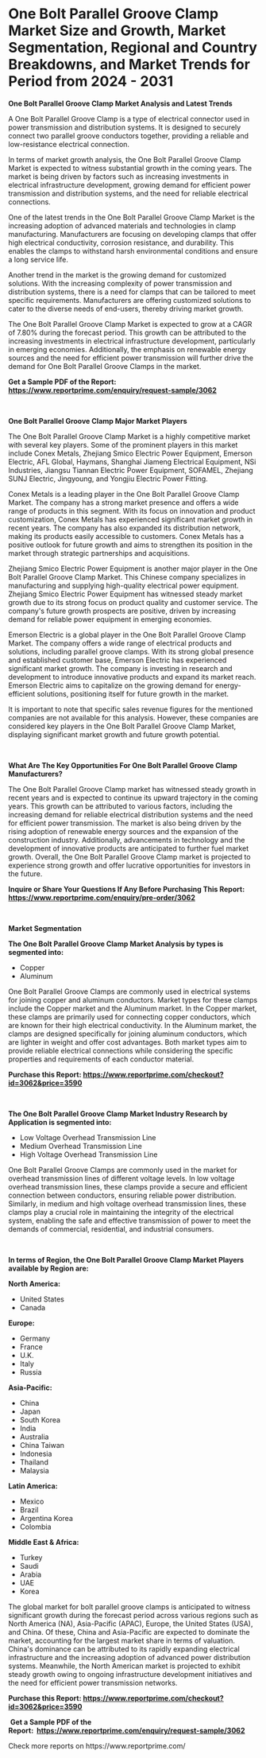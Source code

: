 <p><h1>One Bolt Parallel Groove Clamp Market Size and Growth, Market Segmentation, Regional and Country Breakdowns, and Market Trends for Period from 2024 -  2031</h1></p><p><strong>One Bolt Parallel Groove Clamp Market Analysis and Latest Trends</strong></p>
<p><p>A One Bolt Parallel Groove Clamp is a type of electrical connector used in power transmission and distribution systems. It is designed to securely connect two parallel groove conductors together, providing a reliable and low-resistance electrical connection.</p><p>In terms of market growth analysis, the One Bolt Parallel Groove Clamp Market is expected to witness substantial growth in the coming years. The market is being driven by factors such as increasing investments in electrical infrastructure development, growing demand for efficient power transmission and distribution systems, and the need for reliable electrical connections.</p><p>One of the latest trends in the One Bolt Parallel Groove Clamp Market is the increasing adoption of advanced materials and technologies in clamp manufacturing. Manufacturers are focusing on developing clamps that offer high electrical conductivity, corrosion resistance, and durability. This enables the clamps to withstand harsh environmental conditions and ensure a long service life.</p><p>Another trend in the market is the growing demand for customized solutions. With the increasing complexity of power transmission and distribution systems, there is a need for clamps that can be tailored to meet specific requirements. Manufacturers are offering customized solutions to cater to the diverse needs of end-users, thereby driving market growth.</p><p>The One Bolt Parallel Groove Clamp Market is expected to grow at a CAGR of 7.80% during the forecast period. This growth can be attributed to the increasing investments in electrical infrastructure development, particularly in emerging economies. Additionally, the emphasis on renewable energy sources and the need for efficient power transmission will further drive the demand for One Bolt Parallel Groove Clamps in the market.</p></p>
<p><strong>Get a Sample PDF of the Report:&nbsp; <a href="https://www.reportprime.com/enquiry/request-sample/3062">https://www.reportprime.com/enquiry/request-sample/3062</a></strong></p>
<p>&nbsp;</p>
<p><strong>One Bolt Parallel Groove Clamp Major Market Players</strong></p>
<p><p>The One Bolt Parallel Groove Clamp Market is a highly competitive market with several key players. Some of the prominent players in this market include Conex Metals, Zhejiang Smico Electric Power Equipment, Emerson Electric, AFL Global, Haymans, Shanghai Jiameng Electrical Equipment, NSi Industries, Jiangsu Tiannan Electric Power Equipment, SOFAMEL, Zhejiang SUNJ Electric, Jingyoung, and Yongjiu Electric Power Fitting.</p><p>Conex Metals is a leading player in the One Bolt Parallel Groove Clamp Market. The company has a strong market presence and offers a wide range of products in this segment. With its focus on innovation and product customization, Conex Metals has experienced significant market growth in recent years. The company has also expanded its distribution network, making its products easily accessible to customers. Conex Metals has a positive outlook for future growth and aims to strengthen its position in the market through strategic partnerships and acquisitions.</p><p>Zhejiang Smico Electric Power Equipment is another major player in the One Bolt Parallel Groove Clamp Market. This Chinese company specializes in manufacturing and supplying high-quality electrical power equipment. Zhejiang Smico Electric Power Equipment has witnessed steady market growth due to its strong focus on product quality and customer service. The company's future growth prospects are positive, driven by increasing demand for reliable power equipment in emerging economies.</p><p>Emerson Electric is a global player in the One Bolt Parallel Groove Clamp Market. The company offers a wide range of electrical products and solutions, including parallel groove clamps. With its strong global presence and established customer base, Emerson Electric has experienced significant market growth. The company is investing in research and development to introduce innovative products and expand its market reach. Emerson Electric aims to capitalize on the growing demand for energy-efficient solutions, positioning itself for future growth in the market.</p><p>It is important to note that specific sales revenue figures for the mentioned companies are not available for this analysis. However, these companies are considered key players in the One Bolt Parallel Groove Clamp Market, displaying significant market growth and future growth potential.</p></p>
<p>&nbsp;</p>
<p><strong>What Are The Key Opportunities For One Bolt Parallel Groove Clamp Manufacturers?</strong></p>
<p><p>The One Bolt Parallel Groove Clamp market has witnessed steady growth in recent years and is expected to continue its upward trajectory in the coming years. This growth can be attributed to various factors, including the increasing demand for reliable electrical distribution systems and the need for efficient power transmission. The market is also being driven by the rising adoption of renewable energy sources and the expansion of the construction industry. Additionally, advancements in technology and the development of innovative products are anticipated to further fuel market growth. Overall, the One Bolt Parallel Groove Clamp market is projected to experience strong growth and offer lucrative opportunities for investors in the future.</p></p>
<p><strong>Inquire or Share Your Questions If Any Before Purchasing This Report: <a href="https://www.reportprime.com/enquiry/pre-order/3062">https://www.reportprime.com/enquiry/pre-order/3062</a></strong></p>
<p>&nbsp;</p>
<p><strong>Market Segmentation</strong></p>
<p><strong>The One Bolt Parallel Groove Clamp Market Analysis by types is segmented into:</strong></p>
<p><ul><li>Copper</li><li>Aluminum</li></ul></p>
<p><p>One Bolt Parallel Groove Clamps are commonly used in electrical systems for joining copper and aluminum conductors. Market types for these clamps include the Copper market and the Aluminum market. In the Copper market, these clamps are primarily used for connecting copper conductors, which are known for their high electrical conductivity. In the Aluminum market, the clamps are designed specifically for joining aluminum conductors, which are lighter in weight and offer cost advantages. Both market types aim to provide reliable electrical connections while considering the specific properties and requirements of each conductor material.</p></p>
<p><strong>Purchase this Report:&nbsp;<a href="https://www.reportprime.com/checkout?id=3062&price=3590">https://www.reportprime.com/checkout?id=3062&price=3590</a></strong></p>
<p>&nbsp;</p>
<p><strong>The One Bolt Parallel Groove Clamp Market Industry Research by Application is segmented into:</strong></p>
<p><ul><li>Low Voltage Overhead Transmission Line</li><li>Medium Overhead Transmission Line</li><li>High Voltage Overhead Transmission Line</li></ul></p>
<p><p>One Bolt Parallel Groove Clamps are commonly used in the market for overhead transmission lines of different voltage levels. In low voltage overhead transmission lines, these clamps provide a secure and efficient connection between conductors, ensuring reliable power distribution. Similarly, in medium and high voltage overhead transmission lines, these clamps play a crucial role in maintaining the integrity of the electrical system, enabling the safe and effective transmission of power to meet the demands of commercial, residential, and industrial consumers.</p></p>
<p>&nbsp;</p>
<p><strong>In terms of Region, the One Bolt Parallel Groove Clamp Market Players available by Region are:</strong></p>
<p>
    <p> <strong> North America: </strong>
        <ul>
            <li>United States</li>
            <li>Canada</li>
        </ul>
        </p> 
    <p> <strong> Europe: </strong>
        <ul>
            <li>Germany</li>
            <li>France</li>
            <li>U.K.</li>
            <li>Italy</li>
            <li>Russia</li>
        </ul>
        </p> 
    <p> <strong> Asia-Pacific: </strong>
        <ul>
            <li>China</li>
            <li>Japan</li>
            <li>South Korea</li>
            <li>India</li>
            <li>Australia</li>
            <li>China Taiwan</li>
            <li>Indonesia</li>
            <li>Thailand</li>
            <li>Malaysia</li>
        </ul>
        </p> 
    <p> <strong> Latin America: </strong>
        <ul>
            <li>Mexico</li>
            <li>Brazil</li>
            <li>Argentina Korea</li>
            <li>Colombia</li>
        </ul>
        </p> 
    <p> <strong> Middle East & Africa: </strong>
        <ul>
            <li>Turkey</li>
            <li>Saudi</li>
            <li>Arabia</li>
            <li>UAE</li>
            <li>Korea</li>
        </ul>
    </p>
    </p>
<p><p>The global market for bolt parallel groove clamps is anticipated to witness significant growth during the forecast period across various regions such as North America (NA), Asia-Pacific (APAC), Europe, the United States (USA), and China. Of these, China and Asia-Pacific are expected to dominate the market, accounting for the largest market share in terms of valuation. China's dominance can be attributed to its rapidly expanding electrical infrastructure and the increasing adoption of advanced power distribution systems. Meanwhile, the North American market is projected to exhibit steady growth owing to ongoing infrastructure development initiatives and the need for efficient power transmission networks.</p></p>
<p><strong>Purchase this Report: <a href="https://www.reportprime.com/checkout?id=3062&price=3590">https://www.reportprime.com/checkout?id=3062&price=3590</a></strong></p>
<p>&nbsp;<strong>Get a Sample PDF of the Report:&nbsp;&nbsp;<a href="https://www.reportprime.com/enquiry/request-sample/3062">https://www.reportprime.com/enquiry/request-sample/3062</a></strong></p>
<p><strong></strong></p>
<p>Check more reports on https://www.reportprime.com/</p>
